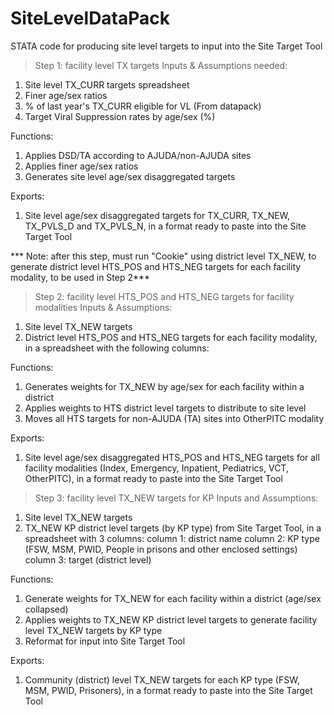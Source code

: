 # SiteLevelDataPack
STATA code for producing site level targets to input into the Site Target Tool

> Step 1: facility level TX targets
Inputs & Assumptions needed:
  1. Site level TX_CURR targets spreadsheet 
  2. Finer age/sex ratios
  3. % of last year's TX_CURR eligible for VL (From datapack)
  4. Target Viral Suppression rates by age/sex (%)
  
Functions:
  1. Applies DSD/TA according to AJUDA/non-AJUDA sites 
  2. Applies finer age/sex ratios
  3. Generates site level age/sex disaggregated targets 
  
Exports:
  1. Site level age/sex disaggregated targets for TX_CURR, TX_NEW, TX_PVLS_D and TX_PVLS_N, in a format ready to paste into the Site Target Tool
  
*** Note: after this step, must run "Cookie" using district level TX_NEW, to generate district level HTS_POS and HTS_NEG targets for each facility modality, to be used in Step 2***

> Step 2: facility level HTS_POS and HTS_NEG targets for facility modalities 
Inputs & Assumptions:
  1. Site level TX_NEW targets
  2. District level HTS_POS and HTS_NEG targets for each facility modality, in a spreadsheet with the following columns: 
  
Functions:
  1. Generates weights for TX_NEW by age/sex for each facility within a district
  2. Applies weights to HTS district level targets to distribute to site level 
  3. Moves all HTS targets for non-AJUDA (TA) sites into OtherPITC modality 
  
Exports: 
  1. Site level age/sex disaggregated HTS_POS and HTS_NEG targets for all facility modalities (Index, Emergency, Inpatient, Pediatrics, VCT, OtherPITC), in a format ready to paste into the Site Target Tool

> Step 3: facility level TX_NEW targets for KP
Inputs and Assumptions: 
  1. Site level TX_NEW targets
  2. TX_NEW KP district level targets (by KP type) from Site Target Tool, in a spreadsheet with 3 columns:
      column 1: district name
      column 2: KP type (FSW, MSM, PWID, People in prisons and other enclosed settings)
      column 3: target (district level)
  
Functions:
  1. Generate weights for TX_NEW for each facility within a district (age/sex collapsed)
  2. Applies weights to TX_NEW KP district level targets to generate facility level TX_NEW targets by KP type
  3. Reformat for input into Site Target Tool 
  
Exports:
  1. Community (district) level TX_NEW targets for each KP type (FSW, MSM, PWID, Prisoners), in a format ready to paste into the Site Target Tool 
